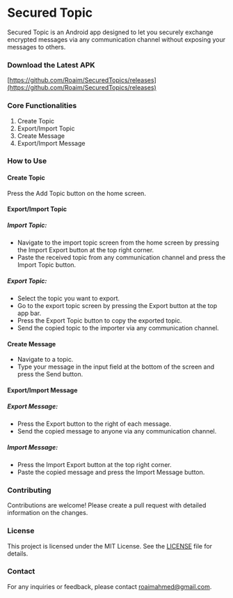 # Secured Topic
Secured Topic is an Android app designed to let you securely exchange encrypted messages via any communication channel without exposing your messages to others.

### Download the Latest APK
[https://github.com/Roaim/SecuredTopics/releases](https://github.com/Roaim/SecuredTopics/releases)

### Core Functionalities
1. Create Topic
2. Export/Import Topic
3. Create Message
4. Export/Import Message

### How to Use

#### Create Topic
Press the Add Topic button on the home screen.

#### Export/Import Topic
##### Import Topic:
- Navigate to the import topic screen from the home screen by pressing the Import Export button at the top right corner.
- Paste the received topic from any communication channel and press the Import Topic button.

##### Export Topic:
- Select the topic you want to export.
- Go to the export topic screen by pressing the Export button at the top app bar.
- Press the Export Topic button to copy the exported topic.
- Send the copied topic to the importer via any communication channel.

#### Create Message
- Navigate to a topic.
- Type your message in the input field at the bottom of the screen and press the Send button.

#### Export/Import Message
##### Export Message:
- Press the Export button to the right of each message.
- Send the copied message to anyone via any communication channel.

##### Import Message:
- Press the Import Export button at the top right corner.
- Paste the copied message and press the Import Message button.

### Contributing
Contributions are welcome! Please create a pull request with detailed information on the changes.

### License
This project is licensed under the MIT License. See the [LICENSE](LICENSE) file for details.

### Contact
For any inquiries or feedback, please contact roaimahmed@gmail.com.
